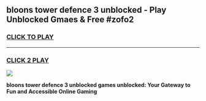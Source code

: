 
## bloons tower defence 3 unblocked - Play Unblocked Gmaes & Free #zofo2
<h3>
<a href="https://news.freeplayer.one?title=bloons_tower_defence_3_unblocked&ref=27F">CLICK TO PLAY</a></h3>
<hr>

<h3>
<a href="https://news.freeplayer.one?title=bloons_tower_defence_3_unblocked&ref=27F">CLICK 2 PLAY</a>
  
</h3>

<a href="https://news.freeplayer.one?title=bloons_tower_defence_3_unblocked&ref=27F/"><img src="https://clearcache.store/games.png"></a>


**bloons tower defence 3 unblocked games unblocked: Your Gateway to Fun and Accessible Online Gaming**
